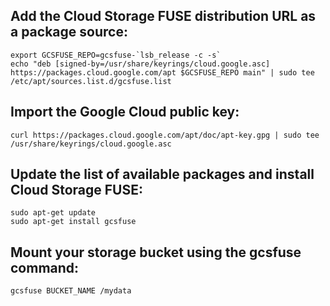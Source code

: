 ## Add the Cloud Storage FUSE distribution URL as a package source:

	export GCSFUSE_REPO=gcsfuse-`lsb_release -c -s`
	echo "deb [signed-by=/usr/share/keyrings/cloud.google.asc] https://packages.cloud.google.com/apt $GCSFUSE_REPO main" | sudo tee /etc/apt/sources.list.d/gcsfuse.list

## Import the Google Cloud public key:

	curl https://packages.cloud.google.com/apt/doc/apt-key.gpg | sudo tee /usr/share/keyrings/cloud.google.asc


## Update the list of available packages and install Cloud Storage FUSE:


	sudo apt-get update
	sudo apt-get install gcsfuse
	
	
## Mount your storage bucket using the gcsfuse command:	

	gcsfuse BUCKET_NAME /mydata